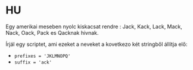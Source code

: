 # HU
Egy amerikai meseben nyolc kiskacsat rendre : Jack, Kack, Lack, Mack, Nack, Oack, Pack es Qacknak hivnak. 

Írjál egy scriptet, ami ezeket a neveket a kovetkezo két stringből állítja elő:
- `prefixes = 'JKLMNOPQ'`
- `suffix = 'ack'`


<!-- 
prefixes = "JKLMNOPQ"
suffix = "ack"

index = 0
while index < len(prefixes):
    print(f"{prefixes[index]}{suffix}")
    index += 1
>